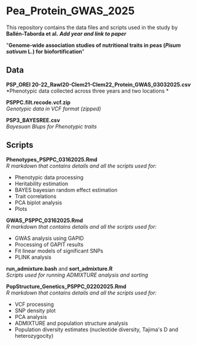 # Pea_Protein_GWAS_2025  

This repository contains the data files and scripts used in the study by **Ballén-Taborda et al.**     ***Add year and link to paper***

"**Genome-wide association studies of nutritional traits in peas (*Pisum sativum* L.) for biofortification**"  

## Data  

**PSP_OREI 20-22_Rawl20-Clem21-Clem22_Protein_GWAS_03032025.csv**  
*Phenotypic data collected across three years and two locations *  
            
**PSPPC.filt.recode.vcf.zip**   
*Genotypic data in VCF format (zipped)*  
           
**PSP3_BAYESREE.csv**  
*Bayesuan Blups for Phenotypic traits*  
           
## Scripts  

**Phenotypes_PSPPC_03162025.Rmd**    
*R markdown that contains details and all the scripts used for:*  
- Phenotypic data processing
- Heritability estimation
- BAYES bayesian random effect estimation  
- Trait correlations  
- PCA biplot analysis  
- Plots

**GWAS_PSPPC_03162025.Rmd**  
*R markdown that contains details and all the scripts used for:*  
- GWAS analysis using GAPID    
- Processing of GAPIT results
- Fit linear models of significant SNPs
- PLINK analysis       

**run_admixture.bash** and **sort_admixture.R**  
*Scripts used for running ADMIXTURE analysis and sorting*  

**PopStructure_Genetics_PSPPC_02202025.Rmd**  
*R markdown that contains details and all the scripts used for:*  
- VCF processing  
- SNP density plot  
- PCA analysis  
- ADMIXTURE and population structure analysis   
- Population diversity estimates (nucleotide diversity, Tajima's D and heterozygocity)   
    



